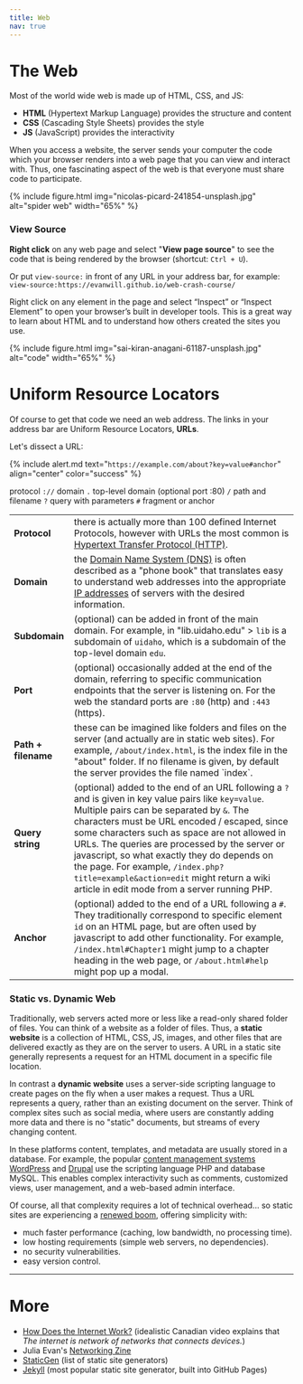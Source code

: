 ```yaml
---
title: Web
nav: true
---
```


# The Web

Most of the world wide web is made up of HTML, CSS, and JS:

- **HTML** (Hypertext Markup Language) provides the structure and content
- **CSS** (Cascading Style Sheets) provides the style
- **JS** (JavaScript) provides the interactivity

When you access a website, the server sends your computer the code which your browser renders into a web page that you can view and interact with.
Thus, one fascinating aspect of the web is that everyone must share code to participate.

{% include figure.html img="nicolas-picard-241854-unsplash.jpg" alt="spider web" width="65%" %}

### View Source 

**Right click** on any web page and select "**View page source**" to see the code that is being rendered by the browser (shortcut: `Ctrl + U`). 

Or put `view-source:` in front of any URL in your address bar, for example:
`view-source:https://evanwill.github.io/web-crash-course/`

Right click on any element in the page and select “Inspect” or “Inspect Element” to open your browser’s built in developer tools. This is a great way to learn about HTML and to understand how others created the sites you use.

{% include figure.html img="sai-kiran-anagani-61187-unsplash.jpg" alt="code" width="65%" %}

# Uniform Resource Locators

Of course to get that code we need an web address. 
The links in your address bar are Uniform Resource Locators, **URLs**.

Let's dissect a URL:

{% include alert.md text="`https://example.com/about?key=value#anchor`" align="center" color="success" %}

protocol `://` domain `.` top-level domain (optional port :80) `/` path and filename `?` query with parameters `#` fragment or anchor

<table class="table table-bordered table-striped">
    <tbody>
        <tr>
            <td><strong>Protocol</strong></td>
            <td>there is actually more than 100 defined Internet Protocols, however with URLs the most common is <a href="https://en.wikipedia.org/wiki/Hypertext_Transfer_Protocol">Hypertext Transfer Protocol (HTTP)</a>.</td>
        </tr>
        <tr>
            <td><strong>Domain</strong></td>
            <td>the <a href="https://en.wikipedia.org/wiki/Domain_Name_System">Domain Name System (DNS)</a> is often described as a "phone book" that translates easy to understand web addresses into the appropriate <a href="https://en.wikipedia.org/wiki/IP_address">IP addresses</a> of servers with the desired information.</td>
        </tr>
        <tr>
            <td><strong>Subdomain</strong></td>
            <td>(optional) can be added in front of the main domain. For example, in "lib.uidaho.edu" > <code>lib</code> is a subdomain of <code>uidaho</code>, which is a subdomain of the top-level domain <code>edu</code>.</td>
        </tr>
        <tr>
            <td><strong>Port</strong></td>
            <td>(optional) occasionally added at the end of the domain, referring to specific communication endpoints that the server is listening on. For the web the standard ports are <code>:80</code> (http) and <code>:443</code> (https).</td>
        </tr>
        <tr>
            <td><strong>Path + filename</strong></td>
            <td>these can be imagined like folders and files on the server (and actually are in static web sites). For example, <code>/about/index.html</code>, is the index file in the "about" folder. If no filename is given, by default the server provides the file named `index`.</td>
        </tr>
        <tr>
            <td><strong>Query string</strong></td>
            <td>(optional) added to the end of an URL following a <code>?</code> and is given in key value pairs like <code>key=value</code>. Multiple pairs can be separated by <code>&</code>. The characters must be URL encoded / escaped, since some characters such as space are not allowed in URLs. The queries are processed by the server or javascript, so what exactly they do depends on the page. For example, <code>/index.php?title=example&action=edit</code> might return a wiki article in edit mode from a server running PHP.</td>
        </tr>
        <tr>
            <td><strong>Anchor</strong></td>
            <td>(optional) added to the end of a URL following a <code>#</code>. They traditionally correspond to specific element <code>id</code> on an HTML page, but are often used by javascript to add other functionality. For example, <code>/index.html#Chapter1</code> might jump to a chapter heading in the web page, or <code>/about.html#help</code> might pop up a modal.</td>
        </tr>
    </tbody>
</table>

### Static vs. Dynamic Web

Traditionally, web servers acted more or less like a read-only shared folder of files. 
You can think of a website as a folder of files.
Thus, a **static website** is a collection of HTML, CSS, JS, images, and other files that are delivered exactly as they are on the server to users. 
A URL in a static site generally represents a request for an HTML document in a specific file location.

In contrast a **dynamic website** uses a server-side scripting language to create pages on the fly when a user makes a request. 
Thus a URL represents a query, rather than an existing document on the server. 
Think of complex sites such as social media, where users are constantly adding more data and there is no "static" documents, but streams of every changing content.

In these platforms content, templates, and metadata are usually stored in a database. 
For example, the popular [content management systems](https://en.wikipedia.org/wiki/Content_management_system) [WordPress](https://wordpress.com/) and [Drupal](https://www.drupal.org/) use the scripting language PHP and database MySQL.
This enables complex interactivity such as comments, customized views, user management, and a web-based admin interface.

Of course, all that complexity requires a lot of technical overhead... so static sites are experiencing a [renewed boom](https://www.smashingmagazine.com/2015/11/modern-static-website-generators-next-big-thing/), offering simplicity with:

- much faster performance (caching, low bandwidth, no processing time).
- low hosting requirements (simple web servers, no dependencies).
- no security vulnerabilities.
- easy version control.

------------------

# More 

- [How Does the Internet Work?](https://youtu.be/i5oe63pOhLI) (idealistic Canadian video explains that *The internet is network of networks that connects devices.*)
- Julia Evan's [Networking Zine](https://wizardzines.com/zines/networking/)
- [StaticGen](https://www.staticgen.com/) (list of static site generators)
- [Jekyll](https://jekyllrb.com/) (most popular static site generator, built into GitHub Pages)
